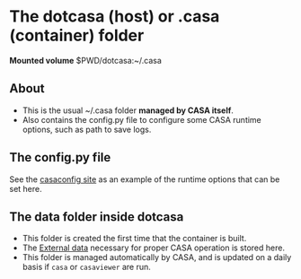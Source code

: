 # The dotcasa (host) or .casa (container) folder

**Mounted volume** $PWD/dotcasa:~/.casa

## About

* This is the usual ~/.casa folder **managed by CASA itself**.
* Also contains the config.py file to configure some CASA runtime options, such as path to save logs.

## The config.py file

See the [casaconfig site](https://casadocs.readthedocs.io/en/stable/api/casaconfig.html) as an example of the runtime options that can be set here.


## The data folder inside dotcasa

* This folder is created the first time that the container is built.
* The [External data](https://casadocs.readthedocs.io/en/stable/notebooks/external-data.html) necessary for proper CASA operation is stored here. 
* This folder is managed automatically by CASA, and is updated on a daily basis if `casa` or `casaviewer` are run.
